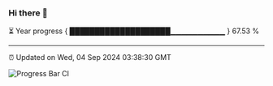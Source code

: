 ### Hi there 👋

⏳ Year progress { ████████████████████▁▁▁▁▁▁▁▁▁▁ } 67.53 %

---

⏰ Updated on Wed, 04 Sep 2024 03:38:30 GMT

![Progress Bar CI](https://github.com/IshwaranRudhara/GIT-ACTION/workflows/Progress%20Bar%20CI/badge.svg)
